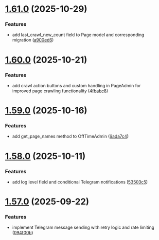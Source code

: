 # [1.61.0](https://github.com/moo-gh/Django-Crawler-Framework/compare/v1.60.0...v1.61.0) (2025-10-29)


### Features

* add last_crawl_new_count field to Page model and corresponding migration ([a900ed6](https://github.com/moo-gh/Django-Crawler-Framework/commit/a900ed628e3ed4aec89d2e118651c709b9d0f63b))



# [1.60.0](https://github.com/moo-gh/Django-Crawler-Framework/compare/v1.59.0...v1.60.0) (2025-10-21)


### Features

* add crawl action buttons and custom handling in PageAdmin for improved page crawling functionality ([4fbabc8](https://github.com/moo-gh/Django-Crawler-Framework/commit/4fbabc8a8e97031c2e4a4864e301106e42eabd4a))



# [1.59.0](https://github.com/moo-gh/Django-Crawler-Framework/compare/v1.58.0...v1.59.0) (2025-10-16)


### Features

* add get_page_names method to OffTimeAdmin ([6ada7c4](https://github.com/moo-gh/Django-Crawler-Framework/commit/6ada7c4199a475a8b0fbb74db5173f7bb7dfcae5))



# [1.58.0](https://github.com/moo-gh/Django-Crawler-Framework/compare/v1.57.0...v1.58.0) (2025-10-11)


### Features

* add log level field and conditional Telegram notifications ([53503c5](https://github.com/moo-gh/Django-Crawler-Framework/commit/53503c52d9e8129c4faf81d6b23fc703a23ceb9c))



# [1.57.0](https://github.com/moo-gh/Django-Crawler-Framework/compare/v1.56.1...v1.57.0) (2025-09-22)


### Features

* implement Telegram message sending with retry logic and rate limiting ([094f00b](https://github.com/moo-gh/Django-Crawler-Framework/commit/094f00ba1e0b1e01c1c63731e24316de281c1414))



